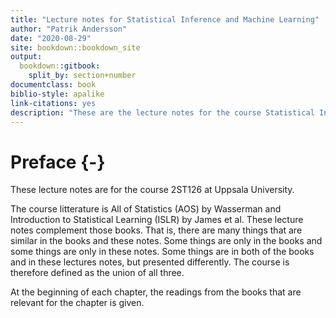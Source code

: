 ```yaml
--- 
title: "Lecture notes for Statistical Inference and Machine Learning"
author: "Patrik Andersson"
date: "2020-08-29"
site: bookdown::bookdown_site
output: 
  bookdown::gitbook:
    split_by: section+number
documentclass: book
biblio-style: apalike
link-citations: yes
description: "These are the lecture notes for the course Statistical Inference and Machine Learning at the Department of statistics, Uppsala University."
---
```


# Preface {-}

These lecture notes are for the course 2ST126 at Uppsala University.

The course litterature is All of Statistics (AOS) by Wasserman and Introduction to Statistical Learning (ISLR) by James et al. These lecture notes complement those books. That is, there are many things that are similar in the books and these notes. Some things are only in the books and some things are only in these notes. Some things are in both of the books and in these lectures notes, but presented differently. The course is therefore defined as the union of all three.

At the beginning of each chapter, the readings from the books that are relevant for the chapter is given.
